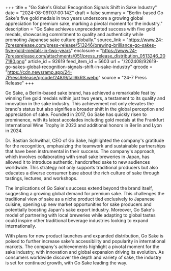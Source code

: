 +++
title = "Go Sake's Global Recognition Signals Shift in Sake Industry"
date = "2024-08-09T07:00:14Z"
draft = false
summary = "Berlin-based Go Sake's five gold medals in two years underscore a growing global appreciation for premium sake, marking a pivotal moment for the industry."
description = "Go Sake achieves unprecedented success with five gold medals, showcasing commitment to quality and authenticity while promoting Japanese sake culture globally."
source_link = "https://www.24-7pressrelease.com/press-release/513246/brewing-brilliance-go-sakes-five-gold-medals-in-two-years"
enclosure = "https://www.24-7pressrelease.com/attachments/051/press_release_distribution_0513246_207180.png"
article_id = 92619
feed_item_id = 5603
url = "/202408/92619-go-sakes-global-recognition-signals-shift-in-sake-industry"
qrcode = "https://cdn.newsramp.app/24-7PressRelease/qrcode/248/9/tall6kRS.webp"
source = "24-7 Press Release"
+++

<p>Go Sake, a Berlin-based sake brand, has achieved a remarkable feat by winning five gold medals within just two years, a testament to its quality and innovation in the sake industry. This achievement not only elevates the brand's status but also signifies a broader shift in the global perception and appreciation of sake. Founded in 2017, Go Sake has quickly risen to prominence, with its latest accolades including gold medals at the Frankfurt International Wine Trophy in 2023 and additional honors in Berlin and Lyon in 2024.</p><p>Dr. Bastian Schwithal, CEO of Go Sake, highlighted the company's gratitude for the recognition, emphasizing the teamwork and sustainable partnerships that have been instrumental in their success. The company's approach, which involves collaborating with small sake breweries in Japan, has allowed it to introduce authentic, handcrafted sake to new audiences worldwide. This strategy not only supports traditional producers but also educates a diverse consumer base about the rich culture of sake through tastings, lectures, and workshops.</p><p>The implications of Go Sake's success extend beyond the brand itself, suggesting a growing global demand for premium sake. This challenges the traditional view of sake as a niche product tied exclusively to Japanese cuisine, opening up new market opportunities for sake producers and potentially boosting Japan's sake export industry. Moreover, Go Sake's model of partnering with local breweries while adapting to global tastes could inspire other traditional beverage industries looking to expand internationally.</p><p>With plans for new product launches and expanded distribution, Go Sake is poised to further increase sake's accessibility and popularity in international markets. The company's achievements highlight a pivotal moment for the sake industry, with innovation and global expansion driving its evolution. As consumers worldwide discover the depth and variety of sake, the industry is set for continued growth, with Go Sake leading the way.</p>